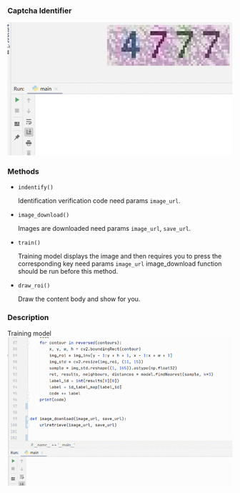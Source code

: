 ### Captcha Identifier

![Training model](./images/GIF%202021-01-07%2015-29-29.gif)

### Methods
- `indentify()`
   
   Identification verification code need params `image_url`.
- `image_download()`

   Images are downloaded need params `image_url`, `save_url`.
- `train()`

   Training model displays the image and then requires you to press the corresponding key need params `image_url` image_download function should be run before this method.
- `draw_roi()`

   Draw the content body and show for you.
   
### Description
Training model
![Training model](./images/GIF%202021-01-07%2015-21-36.gif)